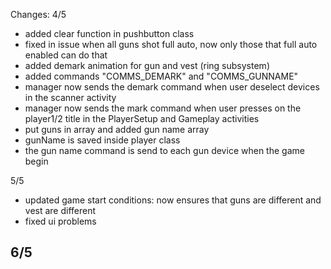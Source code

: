 Changes:
4/5
- added clear function in pushbutton class
- fixed in issue when all guns shot full auto, now only those that full auto enabled can do that
- added demark animation for gun and vest (ring subsystem)
- added commands "COMMS_DEMARK" and "COMMS_GUNNAME"
- manager now sends the demark command when user deselect devices in the scanner activity
- manager now sends the mark command when user presses on the player1/2 title in the PlayerSetup and Gameplay activities
- put guns in array and added gun name array
- gunName is saved inside player class
- the gun name command is send to each gun device when the game begin

5/5
- updated game start conditions: now ensures that guns are different and vest are different
- fixed ui problems

6/5
- 